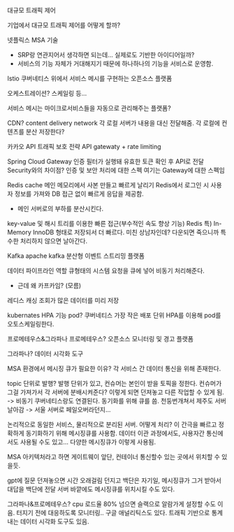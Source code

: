 대규모 트래픽 제어

기업에서 대규모 트래픽 제어를 어떻게 할까?

넷플릭스
MSA 기술
- SRP랑 연관지어서 생각하면 되는데... 실제로도 기반한 아이디어일까?
- 서비스의 기능 자체가 거대해지기 때문에 하나하나의 기능을 서비스로 운영함.

Istio
쿠버네티스 위에서 서비스 메시를 구현하는 오픈소스 플랫폼

오케스트레이션?
스케일링 등...

서비스 메시는 마이크로서비스들을 자동으로 관리해주는 플랫폼?

CDN?
content delivery network
각 로컬 서버가 내용을 대신 전달해줌.
각 로컬에 컨텐츠를 분산 저장한다?

카카오
API 트래픽 보호 전략
API gatewaty + rate limiting

Spring Cloud Gateway
인증 필터가 실행돼 유효한 토큰 확인 후 API로 전달
Security와의 차이점? 인증 및 보안 처리에 대한 스펙
여기는 Gateway에 대한 스펙임

Redis cache
메인 메모리에서 사본 만들고 빠르게 날리기
Redis에서 로그인 시 사용자 정보를 가져와 DB 접근 없이 빠르게 응답을 제공함.
- 메인 서버로의 부하를 분산시킨다.

key-value 및 해시 트리를 이용한 빠른 접근(부수적인 속도 향상 기능)
Redis 특) In-Memory InnoDB 형태로 저장되서 더 빠르다.
미친 상남자인데?
다운되면 죽으니까 특수한 처리하지 않으면 날아간다.


Kafka
apache kafka
분산형 이벤트 스트리밍 플랫폼

데이터 파이프라인 역할
큐형태의 시스템
요청을 큐에 넣어 비동기 처리해준다.

- 근데 왜 카프카임? (모름)

레디스 캐싱
조회가 많은 데이터를 미리 저장


kubernates HPA 기능
pod? 쿠버네티스 가장 작은 배포 단위
HPA를 이용해 pod를 오토스케일링한다.


프로메테우스&그라파나
프로메테우스?
오픈소스 모니터링 및 경고 플랫폼

그라파나?
데이터 시각화 도구

MSA 환경에서 메시징 큐가 필요한 이유?
각 서비스 간 데이터 통신을 위해 존재한다.

topic 단위로 발행?
발행 단위가 있고, 컨슈머는 본인이 받을 토픽을 정한다.
컨슈머가 그걸 가져가서 각 서버에 분배시켜준다?
이렇게 되면 던져놓고 다른 작업할 수 있게 됨. -> 비동기
쿠버네티스랑도 연결된다.
동기화를 위해 큐를 씀.
천둥번개쳐서 제주도 서버 날아감 -> 서울 서버로 페일오버라던지...

논리적으로 동일한 서비스, 물리적으로 분리된 서버. 어떻게 처리?
이 간극을 빠르고 정확하게 동기화하기 위해 메시징큐를 사용함.
데이터 이관 과정에서도, 사용자간 통신에서도 사용될 수도 있고... 다양한 메시징큐가 이렇게 사용됨.

MSA 아키텍처라고 하면
게이트웨이 앞단, 컨테이너 통신할수 있는 곳에서 위치할 수 있을듯.

gpt에 질문 던져놓으면 시간 오래걸림
던지고 백단은 자기일, 메시징큐가 그거 받아서 대답을 백단에 전달
서버 바깥에도 메시징큐를 위치시킬 수도 있다.

그라파나&프로메테우스?
cpu 로드율 80% 넘으면 슬랙으로 알람가게 설정할 수도 이음.
터지기 전에 대응하도록 모니터링..
구글 애널리틱스도 있다. 트래픽 기반으로 통계내는 데이터 시각화 도구도 있음.